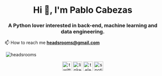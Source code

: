 <h1 align="center">Hi 👋, I'm Pablo Cabezas</h1>
<h3 align="center">A Python lover interested in back-end, machine learning and data engineering.</h3

📫 How to reach me **headsrooms@gmail.com**

<p>&nbsp;<img align="center" src="https://github-readme-stats.vercel.app/api?username=headsrooms&show_icons=true" alt="headsrooms" /></p>

<p align="center">
<a href="https://twitter.com/headsrooms" target="blank"><img align="center" src="https://cdn.jsdelivr.net/npm/simple-icons@3.0.1/icons/twitter.svg" alt="twitter profile" height="30" width="30" /></a>
<a href="https://linkedin.com/in/headsrooms" target="blank"><img align="center" src="https://cdn.jsdelivr.net/npm/simple-icons@3.0.1/icons/linkedin.svg" alt="linkedin profile" height="30" width="30" /></a>
 <a href="https://t.me/headsrooms" target="blank"><img align="center" src="https://cdn.jsdelivr.net/npm/simple-icons@3.0.1/icons/telegram.svg" alt="telegram account" height="30" width="30" /></a>
  <a href="https://open.spotify.com/user/rockandsteel?si=7bae00d8be1241f7" target="blank"><img align="center" src="https://cdn.jsdelivr.net/npm/simple-icons@3.0.1/icons/spotify.svg" alt="spotify profile" height="30" width="30" /></a>
</p>
